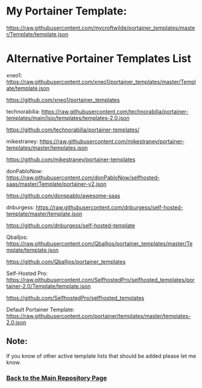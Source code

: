 # My Portainer Template: 

https://raw.githubusercontent.com/mycroftwilde/portainer_templates/master/Template/template.json

# Alternative Portainer Templates List

xneo1: https://raw.githubusercontent.com/xneo1/portainer_templates/master/Template/template.json

https://github.com/xneo1/portainer_templates

technorabilia: https://raw.githubusercontent.com/technorabilia/portainer-templates/main/lsio/templates/templates-2.0.json

https://github.com/technorabilia/portainer-templates/

mikestraney: https://raw.githubusercontent.com/mikestraney/portainer-templates/master/templates.json

https://github.com/mikestraney/portainer-templates

donPabloNow: https://raw.githubusercontent.com/donPabloNow/selfhosted-saas/master/Template/portainer-v2.json

https://github.com/donspablo/awesome-saas

dnburgess: https://raw.githubusercontent.com/dnburgess/self-hosted-template/master/template.json

https://github.com/dnburgess/self-hosted-template

Qballjos: https://raw.githubusercontent.com/Qballjos/portainer_templates/master/Template/template.json

https://github.com/Qballjos/portainer_templates

Self-Hosted Pro: https://raw.githubusercontent.com/SelfhostedPro/selfhosted_templates/portainer-2.0/Template/template.json

https://github.com/SelfhostedPro/selfhosted_templates

Default Portainer Template: https://raw.githubusercontent.com/portainer/templates/master/templates-2.0.json

## Note: 

If you know of other active template lists that should be added please let me know. 

### [Back to the Main Repository Page](https://github.com/mycroftwilde/portainer_templates)
